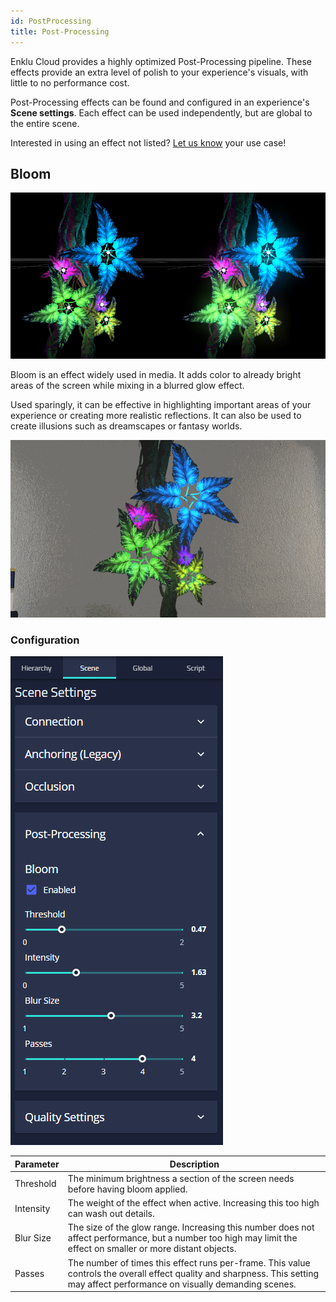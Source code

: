 ```yaml
---
id: PostProcessing
title: Post-Processing
---
```


Enklu Cloud provides a highly optimized Post-Processing pipeline. 
These effects provide an extra level of polish to your experience's visuals, with little to no performance cost.

Post-Processing effects can be found and configured in an experience's **Scene settings**.
Each effect can be used independently, but are global to the entire scene.

Interested in using an effect not listed? <a href='/contact'>Let us know</a> your use case!

## Bloom

![Bloom](/img/product/editor/Bloom.png)

Bloom is an effect widely used in media. 
It adds color to already bright areas of the screen while mixing in a blurred glow effect. 

Used sparingly, it can be effective in highlighting important areas of your experience or creating more realistic reflections. 
It can also be used to create illusions such as dreamscapes or fantasy worlds.

![Bloom](/img/product/editor/Bloom.gif)

### Configuration

![Bloom Controls](/img/product/editor/BloomControls.png)

| Parameter | Description |
|---|---|
| Threshold  | The minimum brightness a section of the screen needs before having bloom applied. |
| Intensity  | The weight of the effect when active. Increasing this too high can wash out details. |
| Blur Size  | The size of the glow range. Increasing this number does not affect performance, but a number too high may limit the effect on smaller or more distant objects. |
| Passes     | The number of times this effect runs per-frame. This value controls the overall effect quality and sharpness. This setting may affect performance on visually demanding scenes. |

